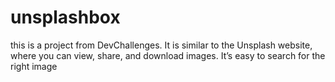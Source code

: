 # unsplashbox
this is a project from DevChallenges. It is similar to the Unsplash website, where you can view, share, and download images. It’s easy to search for the right image
